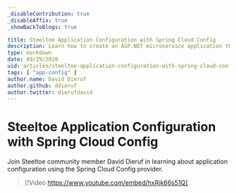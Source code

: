 ```yaml
---
_disableContribution: true
_disableAffix: true
_showBackToBlogs: true

title: Steeltoe Application Configuration with Spring Cloud Config
description: Learn how to create an ASP.NET microservice application that uses Steeltoe to connect with a Spring Cloud Config Server, to retrieve it's configuration values.
type: markdown
date: 09/29/2020
uid: articles/steeltoe-application-configuration-with-spring-cloud-config
tags: [ "app-config" ]
author.name: David Dieruf
author.github: ddieruf
author.twitter: dierufdavid
---
```


# Steeltoe Application Configuration with Spring Cloud Config

Join Steeltoe community member David Dieruf in learning about application configuration using the Spring Cloud Config provider.

> [!Video https://www.youtube.com/embed/hxRjk66s51Q]